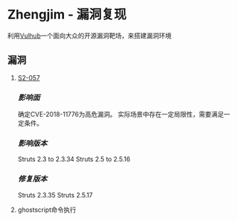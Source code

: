 ﻿# Zhengjim - 漏洞复现

利用[Vulhub](https://github.com/vulhub/vulhub)一个面向大众的开源漏洞靶场，来搭建漏洞环境




## 漏洞

 1. [S2-057][1]
    
    ### *影响面*

    确定CVE-2018-11776为高危漏洞。
    实际场景中存在一定局限性，需要满足一定条件。

    ### *影响版本*
    
    Struts 2.3 to 2.3.34
    Struts 2.5 to 2.5.16

    ### *修复版本*
    
    Struts 2.3.35
    Struts 2.5.17
    
 2. ghostscript命令执行


  [1]: https://github.com/zhengjim/loophole/tree/master/S2-057
